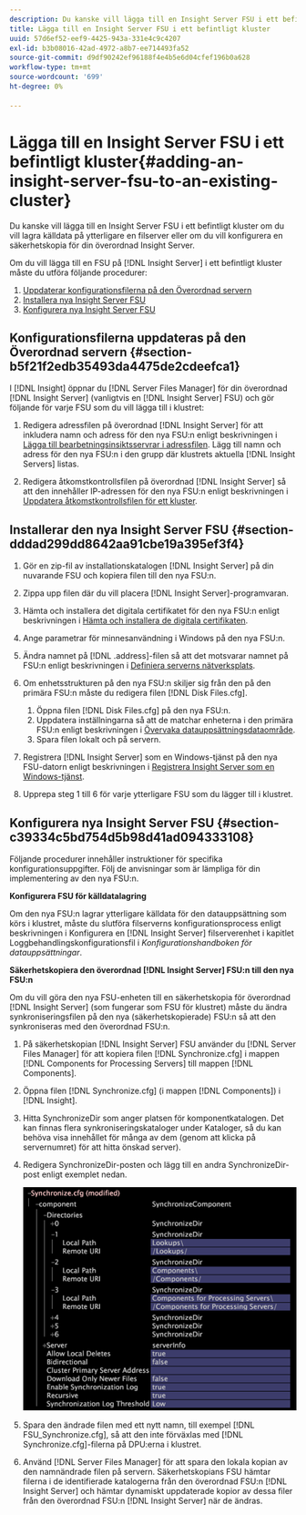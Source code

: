 ```yaml
---
description: Du kanske vill lägga till en Insight Server FSU i ett befintligt kluster om du vill lagra källdata på ytterligare en filserver eller om du vill konfigurera en säkerhetskopia för din överordnad Insight Server.
title: Lägga till en Insight Server FSU i ett befintligt kluster
uuid: 57d6ef52-eef9-4425-943a-331e4c9c4207
exl-id: b3b08016-42ad-4972-a8b7-ee714493fa52
source-git-commit: d9df90242ef96188f4e4b5e6d04cfef196b0a628
workflow-type: tm+mt
source-wordcount: '699'
ht-degree: 0%

---
```


# Lägga till en Insight Server FSU i ett befintligt kluster{#adding-an-insight-server-fsu-to-an-existing-cluster}

Du kanske vill lägga till en Insight Server FSU i ett befintligt kluster om du vill lagra källdata på ytterligare en filserver eller om du vill konfigurera en säkerhetskopia för din överordnad Insight Server.

Om du vill lägga till en FSU på [!DNL Insight Server] i ett befintligt kluster måste du utföra följande procedurer:

1. [Uppdaterar konfigurationsfilerna på den Överordnad servern](../../../../../home/c-inst-svr/c-install-ins-svr/c-ins-svr-clstrs/c-add-ins-svrs-ex-clstr/c-add-fsu-ex-clstr.md#section-b5f21f2edb35493da4475de2cdeefca1)
1. [Installera nya Insight Server FSU](../../../../../home/c-inst-svr/c-install-ins-svr/c-ins-svr-clstrs/c-add-ins-svrs-ex-clstr/c-add-fsu-ex-clstr.md#section-dddad299dd8642aa91cbe19a395ef3f4)
1. [Konfigurera nya Insight Server FSU](../../../../../home/c-inst-svr/c-install-ins-svr/c-ins-svr-clstrs/c-add-ins-svrs-ex-clstr/c-add-fsu-ex-clstr.md#section-c39334c5bd754d5b98d41ad094333108)

## Konfigurationsfilerna uppdateras på den Överordnad servern {#section-b5f21f2edb35493da4475de2cdeefca1}

I [!DNL Insight] öppnar du [!DNL Server Files Manager] för din överordnad [!DNL Insight Server] (vanligtvis en [!DNL Insight Server] FSU) och gör följande för varje FSU som du vill lägga till i klustret:

1. Redigera adressfilen på överordnad [!DNL Insight Server] för att inkludera namn och adress för den nya FSU:n enligt beskrivningen i [Lägga till bearbetningsinsiktsservrar i adressfilen](../../../../../home/c-inst-svr/c-install-ins-svr/c-ins-svr-clstrs/c-inst-ins-svr-clstr/c-inst-proc-clstr/c-config-mstr-ins-svr-clstr.md#section-2fe5298180164e8dbaa59ea6b6ff682d). Lägg till namn och adress för den nya FSU:n i den grupp där klustrets aktuella [!DNL Insight Servers] listas.

1. Redigera åtkomstkontrollsfilen på överordnad [!DNL Insight Server] så att den innehåller IP-adressen för den nya FSU:n enligt beskrivningen i [Uppdatera åtkomstkontrollsfilen för ett kluster](../../../../../home/c-inst-svr/c-install-ins-svr/c-ins-svr-clstrs/c-inst-ins-svr-clstr/c-inst-proc-clstr/c-config-mstr-ins-svr-clstr.md#section-fce1367d92a445168c35e9ca506e7d6b).

## Installerar den nya Insight Server FSU {#section-dddad299dd8642aa91cbe19a395ef3f4}

1. Gör en zip-fil av installationskatalogen [!DNL Insight Server] på din nuvarande FSU och kopiera filen till den nya FSU:n.
1. Zippa upp filen där du vill placera [!DNL Insight Server]-programvaran.
1. Hämta och installera det digitala certifikatet för den nya FSU:n enligt beskrivningen i [Hämta och installera de digitala certifikaten](../../../../../home/c-inst-svr/c-install-ins-svr/t-install-proc-inst-svr-dpu/c-dnld-dgtl-cert/c-dnld-dgtl-cert.md#concept-4f79c240492f4e52b6375b4b3bbefa17).
1. Ange parametrar för minnesanvändning i Windows på den nya FSU:n.
1. Ändra namnet på [!DNL .address]-filen så att det motsvarar namnet på FSU:n enligt beskrivningen i [Definiera serverns nätverksplats](../../../../../home/c-inst-svr/c-install-ins-svr/t-install-proc-inst-svr-dpu/c-svrs-ntwk-loc/c-svrs-ntwk-loc.md#concept-87dd2aa3448c415ca1285bc445a8c649).

1. Om enhetsstrukturen på den nya FSU:n skiljer sig från den på den primära FSU:n måste du redigera filen [!DNL Disk Files.cfg].

   1. Öppna filen [!DNL Disk Files.cfg] på den nya FSU:n.
   1. Uppdatera inställningarna så att de matchar enheterna i den primära FSU:n enligt beskrivningen i [Övervaka datauppsättningsdataområde](../../../../../home/c-inst-svr/c-admin-inst-svr/c-mntr-disk-spc/t-mntr-dtst-data-spc.md#task-6223fa2c718845678824a0a96df96a03).
   1. Spara filen lokalt och på servern.

1. Registrera [!DNL Insight Server] som en Windows-tjänst på den nya FSU-datorn enligt beskrivningen i [Registrera Insight Server som en Windows-tjänst](../../../../../home/c-inst-svr/c-install-ins-svr/t-install-proc-inst-svr-dpu/c-reg-wdws-svc.md#concept-f2c7aa891d544a2595aa01d0d796a540).

1. Upprepa steg 1 till 6 för varje ytterligare FSU som du lägger till i klustret.

## Konfigurera nya Insight Server FSU {#section-c39334c5bd754d5b98d41ad094333108}

Följande procedurer innehåller instruktioner för specifika konfigurationsuppgifter. Följ de anvisningar som är lämpliga för din implementering av den nya FSU:n.

**Konfigurera FSU för källdatalagring**

Om den nya FSU:n lagrar ytterligare källdata för den datauppsättning som körs i klustret, måste du slutföra filserverns konfigurationsprocess enligt beskrivningen i Konfigurera en [!DNL Insight Server] filserverenhet i kapitlet Loggbehandlingskonfigurationsfil i *Konfigurationshandboken för datauppsättningar*.

**Säkerhetskopiera den överordnad  [!DNL Insight Server] FSU:n till den nya FSU:n**

Om du vill göra den nya FSU-enheten till en säkerhetskopia för överordnad [!DNL Insight Server] (som fungerar som FSU för klustret) måste du ändra synkroniseringsfilen på den nya (säkerhetskopierade) FSU:n så att den synkroniseras med den överordnad FSU:n.

1. På säkerhetskopian [!DNL Insight Server] FSU använder du [!DNL Server Files Manager] för att kopiera filen [!DNL Synchronize.cfg] i mappen [!DNL Components for Processing Servers] till mappen [!DNL Components].

1. Öppna filen [!DNL Synchronize.cfg] (i mappen [!DNL Components]) i [!DNL Insight].

1. Hitta SynchronizeDir som anger platsen för komponentkatalogen. Det kan finnas flera synkroniseringskataloger under Kataloger, så du kan behöva visa innehållet för många av dem (genom att klicka på servernumret) för att hitta önskad server).
1. Redigera SynchronizeDir-posten och lägg till en andra SynchronizeDir-post enligt exemplet nedan.

   ![](assets/cfg_cluster_SynchronizeDirEditComponents.png)

1. Spara den ändrade filen med ett nytt namn, till exempel [!DNL FSU_Synchronize.cfg], så att den inte förväxlas med [!DNL Synchronize.cfg]-filerna på DPU:erna i klustret.

1. Använd [!DNL Server Files Manager] för att spara den lokala kopian av den namnändrade filen på servern. Säkerhetskopians FSU hämtar filerna i de identifierade katalogerna från den överordnad FSU:n [!DNL Insight Server] och hämtar dynamiskt uppdaterade kopior av dessa filer från den överordnad FSU:n [!DNL Insight Server] när de ändras.
